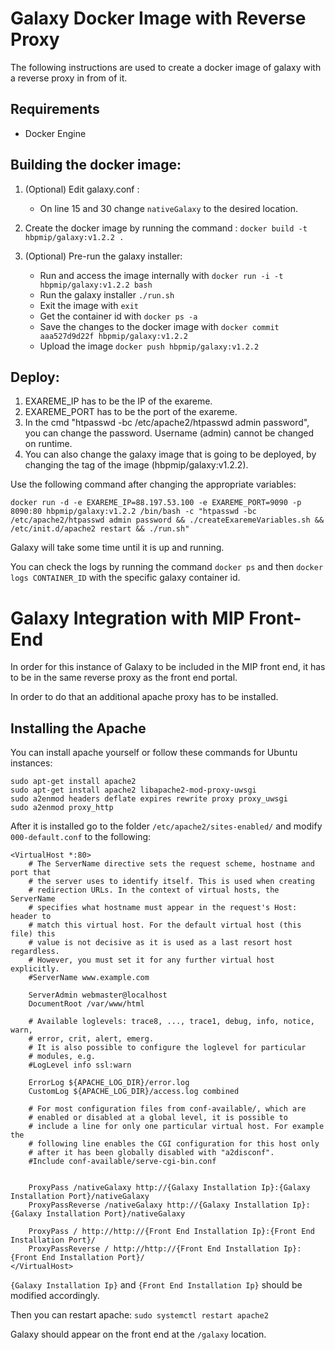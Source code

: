 # Galaxy Docker Image with Reverse Proxy

The following instructions are used to create a docker image of galaxy with a reverse proxy in from of it.

## Requirements

  - Docker Engine

## Building the docker image:

1. (Optional) Edit galaxy.conf :
	- On line 15 and 30 change ```nativeGalaxy``` to the desired location.

2. Create the docker image by running the command :
	```docker build -t hbpmip/galaxy:v1.2.2 . ```

3. (Optional) Pre-run the galaxy installer:
	- Run and access the image internally with ```docker run -i -t hbpmip/galaxy:v1.2.2 bash```
	- Run the galaxy installer ```./run.sh ```
	- Exit the image with ```exit```
	- Get the container id with ```docker ps -a```
	- Save the changes to the docker image with ```docker commit aaa527d9d22f hbpmip/galaxy:v1.2.2```
	- Upload the image ```docker push hbpmip/galaxy:v1.2.2```

## Deploy:

1. EXAREME_IP has to be the IP of the exareme.
2. EXAREME_PORT has to be the port of the exareme.
3. In the cmd "htpasswd -bc /etc/apache2/htpasswd admin password", you can change the password. Username (admin) cannot be changed on runtime.
4. You can also change the galaxy image that is going to be deployed, by changing the tag of the image (hbpmip/galaxy:v1.2.2).

Use the following command after changing the appropriate variables:
```
docker run -d -e EXAREME_IP=88.197.53.100 -e EXAREME_PORT=9090 -p 8090:80 hbpmip/galaxy:v1.2.2 /bin/bash -c "htpasswd -bc /etc/apache2/htpasswd admin password && ./createExaremeVariables.sh && /etc/init.d/apache2 restart && ./run.sh"
```

Galaxy will take some time until it is up and running.

You can check the logs by running the command ```docker ps```  and then ```docker logs CONTAINER_ID``` with the specific galaxy container id.

# Galaxy Integration with MIP Front-End

In order for this instance of Galaxy to be included in the MIP front end, it has to be in the same reverse proxy as the front end portal.

In order to do that an additional apache proxy has to be installed.

## Installing the Apache

You can install apache yourself or follow these commands for Ubuntu instances:

```
sudo apt-get install apache2
sudo apt-get install apache2 libapache2-mod-proxy-uwsgi
sudo a2enmod headers deflate expires rewrite proxy proxy_uwsgi
sudo a2enmod proxy_http
```

After it is installed go to the folder ```/etc/apache2/sites-enabled/``` and modify ```000-default.conf``` to the following:

```
<VirtualHost *:80>
	# The ServerName directive sets the request scheme, hostname and port that
	# the server uses to identify itself. This is used when creating
	# redirection URLs. In the context of virtual hosts, the ServerName
	# specifies what hostname must appear in the request's Host: header to
	# match this virtual host. For the default virtual host (this file) this
	# value is not decisive as it is used as a last resort host regardless.
	# However, you must set it for any further virtual host explicitly.
	#ServerName www.example.com

	ServerAdmin webmaster@localhost
	DocumentRoot /var/www/html

	# Available loglevels: trace8, ..., trace1, debug, info, notice, warn,
	# error, crit, alert, emerg.
	# It is also possible to configure the loglevel for particular
	# modules, e.g.
	#LogLevel info ssl:warn

	ErrorLog ${APACHE_LOG_DIR}/error.log
	CustomLog ${APACHE_LOG_DIR}/access.log combined

	# For most configuration files from conf-available/, which are
	# enabled or disabled at a global level, it is possible to
	# include a line for only one particular virtual host. For example the
	# following line enables the CGI configuration for this host only
	# after it has been globally disabled with "a2disconf".
	#Include conf-available/serve-cgi-bin.conf


	ProxyPass /nativeGalaxy http://{Galaxy Installation Ip}:{Galaxy Installation Port}/nativeGalaxy
	ProxyPassReverse /nativeGalaxy http://{Galaxy Installation Ip}:{Galaxy Installation Port}/nativeGalaxy

	ProxyPass / http://http://{Front End Installation Ip}:{Front End Installation Port}/
	ProxyPassReverse / http://http://{Front End Installation Ip}:{Front End Installation Port}/
</VirtualHost>
```
```{Galaxy Installation Ip}``` and ```{Front End Installation Ip}``` should be modified accordingly.


Then you can restart apache: ```sudo systemctl restart apache2```

Galaxy should appear on the front end at the ```/galaxy``` location.
